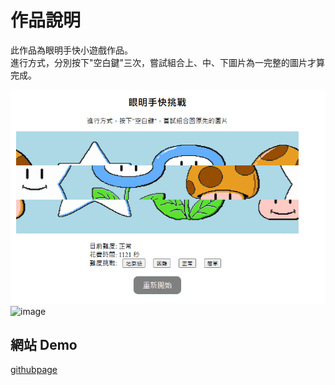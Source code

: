 # 作品說明
 此作品為眼明手快小遊戲作品。<br>
 進行方式，分別按下"空白鍵"三次，嘗試組合上、中、下圖片為一完整的圖片才算完成。

![image](./src/assets/001.png)
![image](https://github.com/Egg8833/travelTaiwan/blob/dev/src/assets/images/areaImg/forest.jpg)




## 網站 Demo
[githubpage](https://egg8833.github.io/sliderGame/)


